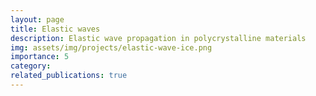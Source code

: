 ```yaml
---
layout: page
title: Elastic waves
description: Elastic wave propagation in polycrystalline materials
img: assets/img/projects/elastic-wave-ice.png
importance: 5
category: 
related_publications: true
---
```


